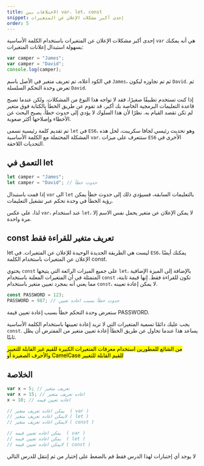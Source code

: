 ```yaml
---
title: الاختلافات بين var، let، const
snippet: إحدى أكبر مشكلات الإعلان عن المتغيرات
order: 5
---
```


إحدى أكبر مشكلات الإعلان عن المتغيرات باستخدام الكلمة الأساسية `var` هي أنه
يمكنك بسهولة استبدال إعلانات المتغيرات:

```js
var camper = "James";
var camper = "David";
console.log(camper);
```

في الكود أعلاه، تم تعريف متغير في الأصل باسم `James`، ثم تم تجاوزه ليكون
`David`. ثم تعرض وحدة التحكم السلسلة `David`.

إذا كنت تستخدم تطبيقًا صغيرًا، فقد لا تواجه هذا النوع من المشكلات. ولكن عندما تصبح
قاعدة التعليمات البرمجية الخاصة بك أكبر، قد تقوم عن طريق الخطأ بالكتابة فوق
متغير لم تكن تقصد القيام به. نظرًا لأن هذا السلوك لا يؤدي إلى حدوث خطأ، يصبح
البحث عن الأخطاء وإصلاحها أكثر صعوبة.

تم تقديم كلمة رئيسية تسمى `let` في `ES6`، وهو تحديث رئيسي لجافا سكريبت، لحل هذه
المشكلة المحتملة مع الكلمة الأساسية `var`. ستتعرف على ميزات `ES6` الأخرى في
التحديات اللاحقة.

## التعمق في let

```js
let camper = "James";
let camper = "David"; // حدوث خطأ
```

إذا قمت باستبدال `var` الى `let` بالتعليمات السابقه، فسيؤدي ذلك إلى حدوث خطأ
يمكن رؤية الخطأ في وحدة تحكم عبر تشغيل التعليمات.

لذا، على عكس `var`، عند استخدام `let`، لا يمكن الإعلان عن متغير يحمل نفس الاسم
إلا مرة واحدة.

## const تعريف متغير للقراءة فقط

let ليست هي الطريقة الجديدة الوحيدة للإعلان عن المتغيرات. في `ES6`، يمكنك أيضًا
الإعلان عن المتغيرات باستخدام الكلمة const.

يحتوي `const` على جميع الميزات الرائعة التي يتيحها `let`، بالإضافة إلى الميزة
الإضافية المتمثلة في أن المتغيرات المعلنة باستخدام `const` تكون للقراءة فقط.
إنها قيمة ثابتة، مما يعني أنه بمجرد تعيين متغير باستخدام `const`، لا يمكن إعادة
تعيينه.

```js
const PASSWORD = 123;
PASSWORD = 987; // حدوث خطأ بسبب اعاده تعيين
```

ستعرض وحدة التحكم خطأً بسبب إعادة تعيين قيمة PASSWORD.

يجب عليك دائمًا تسمية المتغيرات التي لا تريد إعادة تعيينها باستخدام الكلمة
الأساسية `const`. يساعد هذا عندما تحاول عن طريق الخطأ إعادة تعيين متغير من
المفترض أن يظل ثابتًا.

<mark>
من الشائع للمطورين استخدام معرفات المتغيرات الكبيرة للقيم غير القابلة للتغيير
والأحرف الصغيرة أو CamelCase للقيم القابلة للتغيير
</mark>

## الخلاصة

```js
var x = 5; // تعريف متغير
var x = 15; // اعاده تعريف متغير
x = 10; // اعاده تعيين قيمه

// يمكن اعاده تعريف متغير  ( var )
// لايمكن اعاده تعريف متغير ( let )
// لايمكن اعاده تعريف متغير ( const )

// يمكن اعاده تعيين قيمه  ( var )
// يمكن اعاده تعيين قيمه  ( let )
// لايمكن اعاده تعيين قيمه ( const )
```

<div class="quiz">
لا يوجد أي إختبارات لهذا الدرس فقط قم بالضغط على إختبار من ثم إنتقل للدرس التالي
</div>
